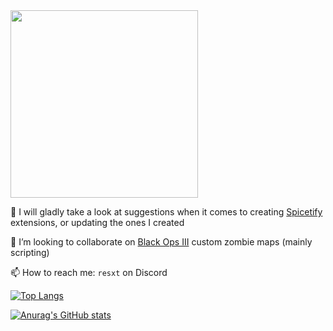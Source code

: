 <!--
**Resxt/Resxt** is a ✨ _special_ ✨ repository because its `README.md` (this file) appears on your GitHub profile.

Here are some ideas to get you started:

- 🔭 I’m currently working on ...
- 🌱 I’m currently learning ...
- 👯 I’m looking to collaborate on ...
- 🤔 I’m looking for help with ...
- 💬 Ask me about ...
- 📫 How to reach me: ...
- 😄 Pronouns: ...
- ⚡ Fun fact: ...
-->

<div id="header" align="left">
  <img src="https://media.giphy.com/media/v1.Y2lkPTc5MGI3NjExZHNiMWloMGk5NnBzdWlta2RudTlncmdtbHMwMXRqdHl0bWx4bXRhOCZlcD12MV9pbnRlcm5hbF9naWZfYnlfaWQmY3Q9Zw/l0ExbaFJARrzvf8eA/giphy.gif" width="300"/>
  
  <p>💬 I will gladly take a look at suggestions when it comes to creating <a href="https://spicetify.app/">Spicetify</a> extensions, or updating the ones I created</p>
  <p>👯 I’m looking to collaborate on <a href="https://steamcommunity.com/app/311210/workshop/">Black Ops III</a> custom zombie maps (mainly scripting)</p>
  <p>📫 How to reach me: <code>resxt</code> on Discord</p>

  [![Top Langs](https://github-readme-stats.vercel.app/api/top-langs/?username=resxt&layout=compact&theme=github_dark)](https://github.com/anuraghazra/github-readme-stats)

  [![Anurag's GitHub stats](https://github-readme-stats.vercel.app/api?username=resxt&show_icons=true&hide_rank=true&hide_title=true&include_all_commits=true&theme=github_dark)](https://github.com/anuraghazra/github-readme-stats)
</div>
